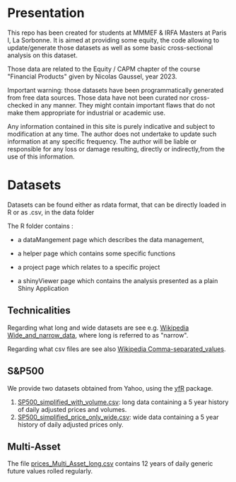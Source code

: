 # Presentation

This repo has been created for students at MMMEF & IRFA Masters at Paris I, La Sorbonne. It is aimed at providing some equity, the code allowing to update/generate those datasets as well as some basic cross-sectional analysis on this dataset.

Those data are related to the Equity / CAPM chapter of the course "Financial Products" given by Nicolas Gaussel, year 2023.

Important warning: those datasets have been programmatically generated from free data sources. Those data have not been curated nor cross-checked in any manner. They might contain important flaws that do not make them appropriate for industrial or academic use.

Any information contained in this site is purely indicative and subject to modification at any time. The author does not undertake to update such information at any specific frequency. The author will be liable or responsible for any loss or damage resulting, directly or indirectly,from the use of this information.

# Datasets

Datasets can be found either as rdata format, that can be directly loaded in R or as .csv, in the data folder

The R folder contains :

-   a dataMangement page which describes the data management,

-   a helper page which contains some specific functions

-   a project page which relates to a specific project

-   a shinyViewer page which contains the analysis presented as a plain Shiny Application

## Technicalities

Regarding what long and wide datasets are see e.g. <a href ="https://en.wikipedia.org/wiki/Wide_and_narrow_data">Wikipedia Wide_and_narrow_data</a>, where long is referred to as "narrow".

Regarding what csv files are see also <a href ="https://en.wikipedia.org/wiki/Comma-separated_values">Wikipedia Comma-separated_values</a>.

## S&P500

We provide two datasets obtained from Yahoo, using the <a href ="https://github.com/ropensci/yfR">yfR</a> package.

1.  <a href = "data/SP500_simplified_with_volume.csv">SP500_simplified_with_volume.csv</a>: long data containing a 5 year history of daily adjusted prices and volumes.
2.  <a href = "data/SP500_simplified_price_only_wide.csv">SP500_simplified_price_only_wide.csv</a>: wide data containing a 5 year history of daily adjusted prices only.

## Multi-Asset

The file <a href = "data/prices_Multi_Asset_long.csv">prices_Multi_Asset_long.csv</a> contains 12 years of daily generic future values rolled regularly.
